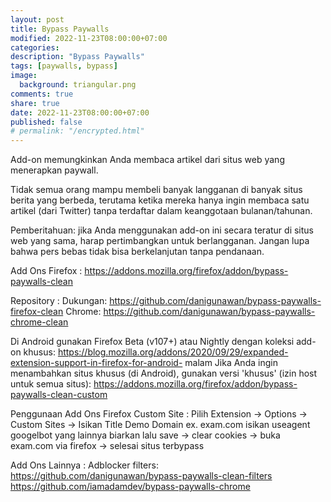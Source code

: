 ```yaml
---
layout: post
title: Bypass Paywalls
modified: 2022-11-23T08:00:00+07:00
categories:
description: "Bypass Paywalls"
tags: [paywalls, bypass]
image:
  background: triangular.png
comments: true
share: true
date: 2022-11-23T08:00:00+07:00
published: false
# permalink: "/encrypted.html"
---
```


Add-on memungkinkan Anda membaca artikel dari situs web yang menerapkan paywall.

Tidak semua orang mampu membeli banyak langganan di banyak situs berita yang berbeda, terutama ketika mereka hanya ingin membaca satu artikel (dari Twitter) tanpa terdaftar dalam keanggotaan bulanan/tahunan.

Pemberitahuan: jika Anda menggunakan add-on ini secara teratur di situs web yang sama, harap pertimbangkan untuk berlangganan. Jangan lupa bahwa pers bebas tidak bisa berkelanjutan tanpa pendanaan.

Add Ons Firefox : 
https://addons.mozilla.org/firefox/addon/bypass-paywalls-clean

Repository : 
Dukungan: https://github.com/danigunawan/bypass-paywalls-firefox-clean
Chrome: https://github.com/danigunawan/bypass-paywalls-chrome-clean

Di Android gunakan Firefox Beta (v107+) atau Nightly dengan koleksi add-on khusus: https://blog.mozilla.org/addons/2020/09/29/expanded-extension-support-in-firefox-for-android- malam
Jika Anda ingin menambahkan situs khusus (di Android), gunakan versi 'khusus' (izin host untuk semua situs): https://addons.mozilla.org/firefox/addon/bypass-paywalls-clean-custom

Penggunaan Add Ons Firefox Custom Site : 
Pilih Extension -> Options -> Custom Sites -> Isikan Title Demo Domain ex. exam.com isikan useagent googelbot yang lainnya biarkan lalu save -> clear cookies -> buka exam.com via firefox -> selesai situs terbypass

Add Ons Lainnya :
Adblocker filters: https://github.com/danigunawan/bypass-paywalls-clean-filters
https://github.com/iamadamdev/bypass-paywalls-chrome
